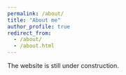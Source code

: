 ```yaml
---
permalink: /about/
title: "About me"
author_profile: true
redirect_from: 
  - /about/
  - /about.html
---
```

The website is still under construction.
